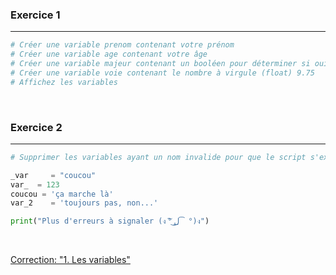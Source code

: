 ### Exercice 1

---

```python
# Créer une variable prenom contenant votre prénom
# Créer une variable age contenant votre âge
# Créer une variable majeur contenant un booléen pour déterminer si oui ou non, vous êtes majeur(e)
# Créer une variable voie contenant le nombre à virgule (float) 9.75
# Affichez les variables
```

<br>

### Exercice 2

---

```python
# Supprimer les variables ayant un nom invalide pour que le script s'exécute sans erreur

_var     = "coucou"
var_  = 123
coucou = 'ça marche là'
var_2    = 'toujours pas, non...'

print("Plus d'erreurs à signaler (ง ͠° ͟ل͜ ͡°)ง")
```

<br>

[Correction: "1. Les variables"](Corrections/1.%20Les%20variables.md)
